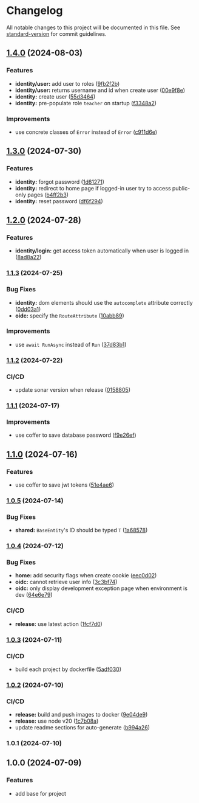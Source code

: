 # Changelog

All notable changes to this project will be documented in this file. See [standard-version](https://github.com/conventional-changelog/standard-version) for commit guidelines.

## [1.4.0](https://github.com/Utconnect/utconnect-dotnet/compare/v1.3.0...v1.4.0) (2024-08-03)


### Features

* **identity/user:** add user to roles ([9fb2f2b](https://github.com/Utconnect/utconnect-dotnet/commit/9fb2f2b202dac80c0f2ea322c30a22b3504ba5c7))
* **identity/user:** returns username and id when create user ([00e9f8e](https://github.com/Utconnect/utconnect-dotnet/commit/00e9f8e41b5a0cd495f3ff58fbed2b80bc2e7d1a))
* **identity:** create user ([55d3464](https://github.com/Utconnect/utconnect-dotnet/commit/55d34642a609801d9d7a012434792db8079aaa12))
* **identity:** pre-populate role `teacher` on startup ([f3348a2](https://github.com/Utconnect/utconnect-dotnet/commit/f3348a2cf47bdb79cf92b3a6ffc4a662d28fb871))


### Improvements

* use concrete classes of `Error` instead of `Error` ([c911d6e](https://github.com/Utconnect/utconnect-dotnet/commit/c911d6e881d16f83f34908fd22af94850c6ed908))

## [1.3.0](https://github.com/Utconnect/utconnect-dotnet/compare/v1.2.0...v1.3.0) (2024-07-30)


### Features

* **identity:** forgot password ([1d61271](https://github.com/Utconnect/utconnect-dotnet/commit/1d61271e39cbd40376662b4c83072c775575feb9))
* **identity:** redirect to home page if logged-in user try to access public-only pages ([b4ff2b3](https://github.com/Utconnect/utconnect-dotnet/commit/b4ff2b33b6fad58f1035849766a0e9bde85e2966))
* **identity:** reset password ([df6f294](https://github.com/Utconnect/utconnect-dotnet/commit/df6f2948a7521016919d2cd3385fc8918c07587e))

## [1.2.0](https://github.com/Utconnect/utconnect-dotnet/compare/v1.1.3...v1.2.0) (2024-07-28)


### Features

* **identity/login:** get access token automatically when user is logged in ([8ad8a22](https://github.com/Utconnect/utconnect-dotnet/commit/8ad8a222bf3a14b3bba12b27d2a04e07dc33c2f0))

### [1.1.3](https://github.com/Utconnect/utconnect-dotnet/compare/v1.1.2...v1.1.3) (2024-07-25)


### Bug Fixes

* **identity:** dom elements should use the `autocomplete` attribute correctly ([0dd03a1](https://github.com/Utconnect/utconnect-dotnet/commit/0dd03a130bdbc28d5551d7b0b1a529cc6f3b7b33))
* **oidc:** specify the `RouteAttribute` ([10abb89](https://github.com/Utconnect/utconnect-dotnet/commit/10abb89913ff75e990c0460f2ca8cb3ac44e3f92))


### Improvements

* use `await RunAsync` instead of `Run` ([37d83b1](https://github.com/Utconnect/utconnect-dotnet/commit/37d83b104d0cab66d62ce3f81b2f9c12b7318522))

### [1.1.2](https://github.com/Utconnect/utconnect-dotnet/compare/v1.1.1...v1.1.2) (2024-07-22)


### CI/CD

* update sonar version when release ([0158805](https://github.com/Utconnect/utconnect-dotnet/commit/015880579f60222aae43a7c78c63bf63cbaeab42))

### [1.1.1](https://github.com/Utconnect/utconnect-dotnet/compare/v1.1.0...v1.1.1) (2024-07-17)


### Improvements

* use coffer to save database password ([f9e26ef](https://github.com/Utconnect/utconnect-dotnet/commit/f9e26efe9e28fced409159004abeb8454a2adb1e))

## [1.1.0](https://github.com/Utconnect/utconnect-dotnet/compare/v1.0.5...v1.1.0) (2024-07-16)


### Features

* use coffer to save jwt tokens ([51e4ae6](https://github.com/Utconnect/utconnect-dotnet/commit/51e4ae63b50cabdeb2de0a087abed3fe1f337285))

### [1.0.5](https://github.com/Utconnect/utconnect-dotnet/compare/v1.0.4...v1.0.5) (2024-07-14)


### Bug Fixes

* **shared:** `BaseEntity`'s ID should be typed `T` ([1a68578](https://github.com/Utconnect/utconnect-dotnet/commit/1a68578f2363e293cf7937aa6b2ad76da45b79b9))

### [1.0.4](https://github.com/Utconnect/utconnect-dotnet/compare/v1.0.3...v1.0.4) (2024-07-12)


### Bug Fixes

* **home:** add security flags when create cookie ([eec0d02](https://github.com/Utconnect/utconnect-dotnet/commit/eec0d02a7580bfbbf0151ad8e559f7c165d34bfd))
* **oidc:** cannot retrieve user info ([3c3bf74](https://github.com/Utconnect/utconnect-dotnet/commit/3c3bf747fbf51cada3a18fd07dbf693d85d02fc5))
* **oidc:** only display development exception page when environment is dev ([64e6e79](https://github.com/Utconnect/utconnect-dotnet/commit/64e6e79dd88152b517fb836f94cb0379e3ba02b5))


### CI/CD

* **release:** use latest action ([1fcf7d0](https://github.com/Utconnect/utconnect-dotnet/commit/1fcf7d006541e762f2dbe88571a8894e9caa9612))

### [1.0.3](https://github.com/Utconnect/utconnect-dotnet/compare/v1.0.2...v1.0.3) (2024-07-11)


### CI/CD

* build each project by dockerfile ([5adf030](https://github.com/Utconnect/utconnect-dotnet/commit/5adf030549ab4ba23c825eb86905a18b7f868b45))

### [1.0.2](https://github.com/Utconnect/utconnect-dotnet/compare/v1.0.1...v1.0.2) (2024-07-10)


### CI/CD

* **release:** build and push images to docker ([9e04de9](https://github.com/Utconnect/utconnect-dotnet/commit/9e04de9670ae3f769fc2f145d2af0f4f14326862))
* **release:** use node v20 ([1c7b08a](https://github.com/Utconnect/utconnect-dotnet/commit/1c7b08a0ef42500fba23b28594245744636052c9))
* update readme sections for auto-generate ([b994a26](https://github.com/Utconnect/utconnect-dotnet/commit/b994a26b3455e0801422b471c691f3cd0929d7e2))

### 1.0.1 (2024-07-10)

## 1.0.0 (2024-07-09)


### Features

* add base for project
